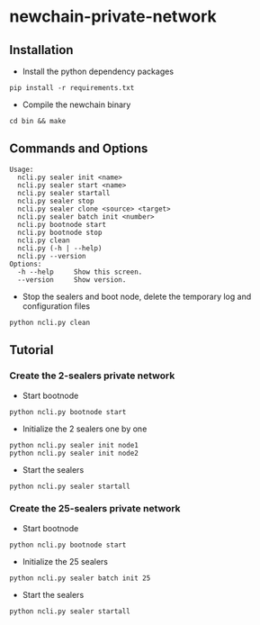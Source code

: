 # newchain-private-network

## Installation

* Install the python dependency packages
```
pip install -r requirements.txt
```
* Compile the newchain binary
```
cd bin && make
```

## Commands and Options
```
Usage:
  ncli.py sealer init <name>
  ncli.py sealer start <name>
  ncli.py sealer startall
  ncli.py sealer stop
  ncli.py sealer clone <source> <target>
  ncli.py sealer batch init <number>
  ncli.py bootnode start
  ncli.py bootnode stop
  ncli.py clean
  ncli.py (-h | --help)
  ncli.py --version
Options:
  -h --help     Show this screen.
  --version     Show version.
```
  
* Stop the sealers and boot node, delete the temporary log and configuration files
```
python ncli.py clean
```

## Tutorial

### Create the 2-sealers private network

* Start bootnode
```
python ncli.py bootnode start
```

* Initialize the 2 sealers one by one
```
python ncli.py sealer init node1
python ncli.py sealer init node2
```

* Start the sealers
```
python ncli.py sealer startall
```

### Create the 25-sealers private network

* Start bootnode
```
python ncli.py bootnode start
```

* Initialize the 25 sealers
```
python ncli.py sealer batch init 25
```

* Start the sealers
```
python ncli.py sealer startall
```
